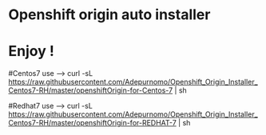 # Openshift origin auto installer
# Enjoy !


#Centos7
use --> curl -sL https://raw.githubusercontent.com/Adepurnomo/Openshift_Origin_Installer_Centos7-RH/master/openshiftOrigin-for-Centos-7 | sh

#Redhat7
use --> curl -sL https://raw.githubusercontent.com/Adepurnomo/Openshift_Origin_Installer_Centos7-RH/master/openshiftOrigin-for-REDHAT-7 | sh
